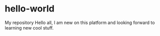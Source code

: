 # hello-world
My repository
Hello all, I am new on this platform and looking forward to learning new cool stuff.

